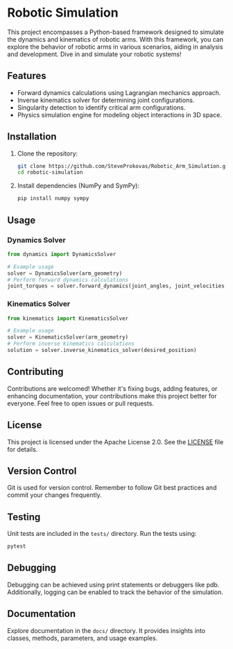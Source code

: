 # Robotic Simulation

This project encompasses a Python-based framework designed to simulate the dynamics and kinematics of robotic arms. With this framework, you can explore the behavior of robotic arms in various scenarios, aiding in analysis and development. Dive in and simulate your robotic systems!

## Features

- Forward dynamics calculations using Lagrangian mechanics approach.
- Inverse kinematics solver for determining joint configurations.
- Singularity detection to identify critical arm configurations.
- Physics simulation engine for modeling object interactions in 3D space.

## Installation

1. Clone the repository:

    ```bash
    git clone https://github.com/SteveProkovas/Robotic_Arm_Simulation.git
    cd robotic-simulation
    ```

2. Install dependencies (NumPy and SymPy):

    ```bash
    pip install numpy sympy
    ```

## Usage

### Dynamics Solver

```python
from dynamics import DynamicsSolver

# Example usage
solver = DynamicsSolver(arm_geometry)
# Perform forward dynamics calculations
joint_torques = solver.forward_dynamics(joint_angles, joint_velocities, joint_accelerations, external_forces)
```

### Kinematics Solver

```python
from kinematics import KinematicsSolver

# Example usage
solver = KinematicsSolver(arm_geometry)
# Perform inverse kinematics calculations
solution = solver.inverse_kinematics_solver(desired_position)
```

## Contributing

Contributions are welcomed! Whether it's fixing bugs, adding features, or enhancing documentation, your contributions make this project better for everyone. Feel free to open issues or pull requests.

## License

This project is licensed under the Apache License 2.0. See the [LICENSE](LICENSE) file for details.

## Version Control

Git is used for version control. Remember to follow Git best practices and commit your changes frequently.

## Testing

Unit tests are included in the `tests/` directory. Run the tests using:

```bash
pytest
```

## Debugging

Debugging can be achieved using print statements or debuggers like pdb. Additionally, logging can be enabled to track the behavior of the simulation.

## Documentation

Explore documentation in the `docs/` directory. It provides insights into classes, methods, parameters, and usage examples.
